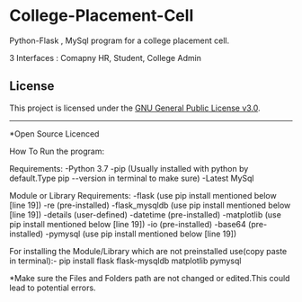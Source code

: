 # College-Placement-Cell
Python-Flask , MySql program for a college placement cell. 


3 Interfaces : Comapny HR, Student, College Admin

## License

This project is licensed under the [GNU General Public License v3.0](LICENSE).

----------------------------------------------------------------------------------------------------

*Open Source Licenced

How To Run the program:

Requirements:
-Python 3.7
-pip                       (Usually installed with python by default.Type pip --version in terminal to make sure)
-Latest MySql

Module or Library Requirements:
-flask                    (use pip install mentioned below [line 19])
-re                       (pre-installed)
-flask_mysqldb            (use pip install mentioned below [line 19])
-details                  (user-defined)
-datetime                 (pre-installed)
-matplotlib               (use pip install mentioned below [line 19])
-io                       (pre-installed)
-base64                   (pre-installed)
-pymysql                  (use pip install mentioned below [line 19])



For installing the Module/Library which are not preinstalled use(copy paste in terminal):-
pip install flask flask-mysqldb matplotlib pymysql


*Make sure the Files and Folders path are not changed or edited.This could lead to potential errors.



